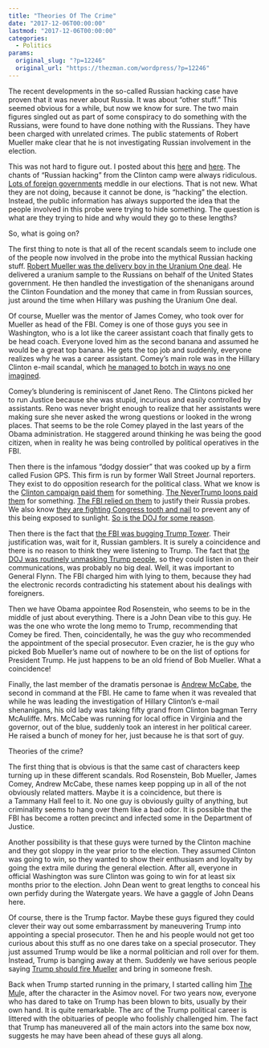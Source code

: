 ```yaml
---
title: "Theories Of The Crime"
date: "2017-12-06T00:00:00"
lastmod: "2017-12-06T00:00:00"
categories:
  - Politics
params:
  original_slug: "?p=12246"
  original_url: "https://thezman.com/wordpress/?p=12246"
---
```


The recent developments in the so-called Russian hacking case have
proven that it was never about Russia. It was about “other stuff.” This
seemed obvious for a while, but now we know for sure. The two main
figures singled out as part of some conspiracy to do something with the
Russians, were found to have done nothing with the Russians. They have
been charged with unrelated crimes. The public statements of Robert
Mueller make clear that he is not investigating Russian involvement in
the election.

This was not hard to figure out. I posted about
this [here](http://thezman.com/wordpress/?p=11660) and
[here](http://thezman.com/wordpress/?p=11804). The chants of “Russian
hacking” from the Clinton camp were always ridiculous. [Lots of foreign
governments](https://upload.wikimedia.org/wikipedia/commons/d/d4/Flag_of_Israel.svg)
meddle in our elections. That is not new. What they are not doing,
because it cannot be done, is “hacking” the election. Instead, the
public information has always supported the idea that the people
involved in this probe were trying to hide something. The question is
what are they trying to hide and why would they go to these lengths?

So, what is going on?

The first thing to note is that all of the recent scandals seem to
include one of the people now involved in the probe into the mythical
Russian hacking stuff. [Robert Mueller was the delivery boy in the
Uranium One
deal](https://www.snopes.com/hillary-clinton-robert-mueller-uranium/).
He delivered a uranium sample to the Russians on behalf of the United
States government. He then handled the investigation of the shenanigans
around the Clinton Foundation and the money that came in from Russian
sources, just around the time when Hillary was pushing the Uranium One
deal.

Of course, Mueller was the mentor of James Comey, who took over for
Mueller as head of the FBI. Comey is one of those guys you see in
Washington, who is a lot like the career assistant coach that finally
gets to be head coach. Everyone loved him as the second banana and
assumed he would be a great top banana. He gets the top job and
suddenly, everyone realizes why he was a career assistant. Comey’s main
role was in the Hillary Clinton e-mail scandal, which [he managed to
botch in ways no one
imagined](http://www.cnn.com/2017/12/04/politics/peter-strzok-james-comey/index.html).

Comey’s blundering is reminiscent of Janet Reno. The Clintons picked her
to run Justice because she was stupid, incurious and easily controlled
by assistants. Reno was never bright enough to realize that her
assistants were making sure she never asked the wrong questions or
looked in the wrong places. That seems to be the role Comey played in
the last years of the Obama administration. He staggered around thinking
he was being the good citizen, when in reality he was being controlled
by political operatives in the FBI.

Then there is the infamous “dodgy dossier” that was cooked up by a firm
called Fusion GPS. This firm is run by former Wall Street Journal
reporters. They exist to do opposition research for the political class.
What we know is the [Clinton campaign paid
them](https://www.wsj.com/articles/the-coming-russia-bombshells-1509059214)
for something. [The NeverTrump loons paid
them](https://www.wsj.com/articles/conservative-publication-hired-fusion-gps-to-research-trump-other-candidates-1509153787)
for something. [The FBI relied on
them](http://www.washingtonexaminer.com/byron-york-after-trump-dossier-revelation-fbi-is-next/article/2638540) to
justify their Russia probes. We also know [they are fighting Congress
tooth and
nail](http://dailycaller.com/2017/11/03/fusion-gps-and-house-intel-committee-renew-battle-over-bank-records/)
to prevent any of this being exposed to sunlight. [So is the DOJ for
some
reason](http://www.cnn.com/2017/12/03/politics/justice-department-house-intel-russia-investigation/index.html).

Then there is the fact that [the FBI was bugging Trump
Tower](https://nypost.com/2017/03/21/fbi-bugged-trump-tower-while-probing-russian-gambling-ring/).
Their justification was, wait for it, Russian gamblers. It is surely a
coincidence and there is no reason to think they were listening to
Trump. The fact that [the DOJ was routinely unmasking Trump
people](http://www.cnn.com/2017/09/13/politics/susan-rice-house-investigators-unmasked-trump-officials/index.html),
so they could listen in on their communications, was probably no big
deal. Well, it was important to General Flynn. The FBI charged him with
lying to them, because they had the electronic records contradicting his
statement about his dealings with foreigners.

Then we have Obama appointee Rod Rosenstein, who seems to be in the
middle of just about everything. There is a John Dean vibe to this guy.
He was the one who wrote the long memo to Trump, recommending that Comey
be fired. Then, coincidentally, he was the guy who recommended the
appointment of the special prosecutor. Even crazier, he is the guy who
picked Bob Mueller’s name out of nowhere to be on the list of options
for President Trump. He just happens to be an old friend of Bob Mueller.
What a coincidence!

Finally, the last member of the dramatis personae is [Andrew
McCabe](https://en.wikipedia.org/wiki/Andrew_McCabe), the second in
command at the FBI. He came to fame when it was revealed that while he
was leading the investigation of Hillary Clinton’s e-mail shenanigans,
his old lady was taking fifty grand from Clinton bagman Terry McAuliffe.
Mrs. McCabe was running for local office in Virginia and the governor,
out of the blue, suddenly took an interest in her political career. He
raised a bunch of money for her, just because he is that sort of guy.

Theories of the crime?

The first thing that is obvious is that the same cast of characters keep
turning up in these different scandals. Rod Rosenstein, Bob Mueller,
James Comey, Andrew McCabe, these names keep popping up in all of the
not obviously related matters. Maybe it is a coincidence, but there is
a Tammany Hall feel to it. No one guy is obviously guilty of anything,
but criminality seems to hang over them like a bad odor. It is possible
that the FBI has become a rotten precinct and infected some in the
Department of Justice.

Another possibility is that these guys were turned by the Clinton
machine and they got sloppy in the year prior to the election. They
assumed Clinton was going to win, so they wanted to show their
enthusiasm and loyalty by going the extra mile during the general
election. After all, everyone in official Washington was sure Clinton
was going to win for at least six months prior to the election. John
Dean went to great lengths to conceal his own perfidy during the
Watergate years. We have a gaggle of John Deans here.

Of course, there is the Trump factor. Maybe these guys figured they
could clever their way out some embarrassment by maneuvering Trump into
appointing a special prosecutor. Then he and his people would not get
too curious about this stuff as no one dares take on a special
prosecutor. They just assumed Trump would be like a normal politician
and roll over for them. Instead, Trump is banging away at them. Suddenly
we have serious people saying [Trump should fire
Mueller](http://www.frontpagemag.com/fpm/268596/flynns-case-proves-its-time-fire-mueller-daniel-greenfield)
and bring in someone fresh.

Back when Trump started running in the primary, I started calling him
[The Mul](https://en.wikipedia.org/wiki/Mule_(Foundation))e, after the
character in the Asimov novel. For two years now, everyone who has dared
to take on Trump has been blown to bits, usually by their own hand. It
is quite remarkable. The arc of the Trump political career is littered
with the obituaries of people who foolishly challenged him. The fact
that Trump has maneuvered all of the main actors into the same box now,
suggests he may have been ahead of these guys all along.
